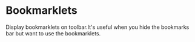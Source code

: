 Bookmarklets
============

Display bookmarklets on toolbar.It's useful when you hide the bookmarks bar but want to use the bookmarklets. 
